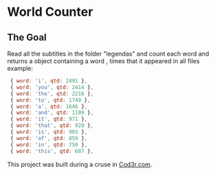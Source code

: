 # World Counter

## The Goal

Read all the subtitles in the folder "legendas" and count each word and returns a object containing a word , times that it appeared in all files
 example:
 ```js
  { word: 'i', qtd: 2491 },
  { word: 'you', qtd: 2414 },
  { word: 'the', qtd: 2216 },
  { word: 'to', qtd: 1749 },
  { word: 'a', qtd: 1646 },
  { word: 'and', qtd: 1109 },
  { word: 'it', qtd: 971 },
  { word: 'that', qtd: 920 },
  { word: 'is', qtd: 903 },
  { word: 'of', qtd: 859 },
  { word: 'in', qtd: 750 },
  { word: 'this', qtd: 687 },
 ```
 This project was built during a cruse in [Cod3r.com](https://www.cod3r.com.br/courses/javascript-funcional-reativo).
